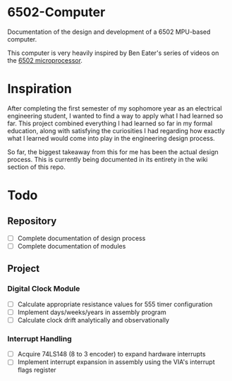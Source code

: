 # 6502-Computer
Documentation of the design and development of a 6502 MPU-based computer. 

This computer is very heavily inspired by Ben Eater's series of videos on the [6502 microprocessor](https://www.youtube.com/user/eaterbc).

# Inspiration
After completing the first semester of my sophomore year as an electrical engineering student, I wanted to find a way to apply what I had learned so far. This project combined everything I had learned so far in my formal education, along with satisfying the curiosities I had regarding how exactly what I learned would come into play in the engineering design process.

So far, the biggest takeaway from this for me has been the actual design process. This is currently being documented in its entirety in the wiki section of this repo. 

# Todo

## Repository 

- [ ] Complete documentation of design process
- [ ] Complete documentation of modules

## Project

### Digital Clock Module

- [ ] Calculate appropriate resistance values for 555 timer configuration
- [ ] Implement days/weeks/years in assembly program
- [ ] Calculate clock drift analytically and observationally

### Interrupt Handling

- [ ] Acquire 74LS148 (8 to 3 encoder) to expand hardware interrupts
- [ ] Implement interrupt expansion in assembly using the VIA's interrupt flags register
